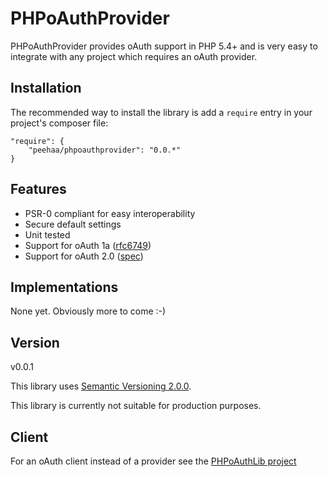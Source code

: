 PHPoAuthProvider
=

PHPoAuthProvider provides oAuth support in PHP 5.4+ and is very easy to integrate with any project which requires an oAuth provider.

Installation
-

The recommended way to install the library is add a `require` entry in your project's composer file:

    "require": {
        "peehaa/phpoauthprovider": "0.0.*"
    }

Features
-

- PSR-0 compliant for easy interoperability
- Secure default settings
- Unit tested
- Support for oAuth 1a ([rfc6749][rfc6749])
- Support for oAuth 2.0 ([spec][oauth1a-spec])

Implementations
-

None yet. Obviously more to come :-)

Version
-

v0.0.1

This library uses [Semantic Versioning 2.0.0][semver].

This library is currently not suitable for production purposes.

Client
-

For an oAuth client instead of a provider see the [PHPoAuthLib project][phpoauthlib]

[phpoauthlib]: https://github.com/Lusitanian/PHPoAuthLib
[rfc6749]: http://tools.ietf.org/html/rfc6749
[oauth1a-spec]: http://oauth.net/core/1.0a/
[semver]: http://semver.org/

